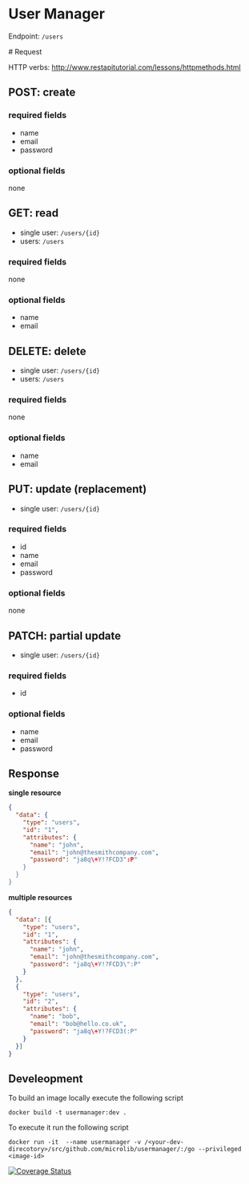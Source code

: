 # User Manager

Endpoint: `/users`

# Request 

HTTP verbs: http://www.restapitutorial.com/lessons/httpmethods.html

## POST: create

### required fields

- name
- email
- password

### optional fields

none

## GET: read

- single user: `/users/{id}`
- users: `/users`

### required fields

none

### optional fields

- name
- email


## DELETE: delete

- single user: `/users/{id}`
- users: `/users`


### required fields

none

### optional fields

- name
- email

## PUT: update (replacement)

- single user: `/users/{id}`

### required fields

- id
- name
- email
- password

### optional fields

none

## PATCH: partial update 

- single user: `/users/{id}`

### required fields

- id

### optional fields

- name
- email
- password

## Response

**single resource**

```json
{
  "data": {
    "type": "users",
    "id": "1",
    "attributes": {
      "name": "john",
      "email": "john@thesmithcompany.com",
      "password": "ja8q\+Y!?FCD3":P"
    }
  }
}
```
**multiple resources**

```json
{
  "data": [{
    "type": "users",
    "id": "1",
    "attributes": {
      "name": "john",
      "email": "john@thesmithcompany.com",
      "password": "ja8q\+Y!?FCD3\":P"
    }
  }, 
  {
    "type": "users",
    "id": "2",
    "attributes": {
      "name": "bob",
      "email": "bob@hello.co.uk",
      "password": "ja8q\+Y!?FCD3(:P"
    }
  }]
}
```

## Develeopment

To build an image locally execute the following script

```
docker build -t usermanager:dev .

```


To execute it run the following script

```
docker run -it  --name usermanager -v /<your-dev-direcotory>/src/github.com/microlib/usermanager/:/go --privileged <image-id>

```



[![Coverage Status](https://coveralls.io/repos/github/microlib/usermanager/badge.svg?branch=master)](https://coveralls.io/github/microlib/usermanager?branch=master)
